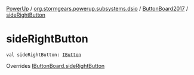 [PowerUp](../../index.md) / [org.stormgears.powerup.subsystems.dsio](../index.md) / [ButtonBoard2017](index.md) / [sideRightButton](./side-right-button.md)

# sideRightButton

`val sideRightButton: `[`IButton`](../../org.stormgears.utils.dsio/-i-button/index.md)

Overrides [IButtonBoard.sideRightButton](../-i-button-board/side-right-button.md)

